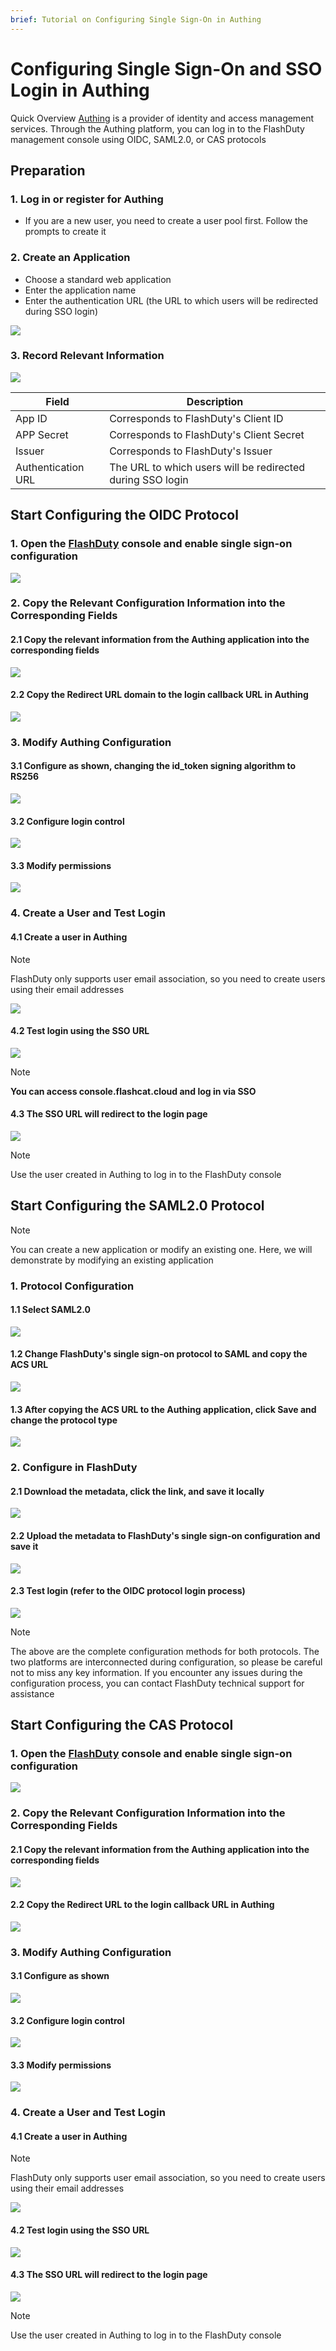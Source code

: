 ```yaml
---
brief: Tutorial on Configuring Single Sign-On in Authing
---
```


# Configuring Single Sign-On and SSO Login in Authing

Quick Overview
[Authing](https://www.authing.cn/) is a provider of identity and access management services. Through the Authing platform, you can log in to the FlashDuty management console using OIDC, SAML2.0, or CAS protocols

## Preparation
### 1. Log in or register for Authing
- If you are a new user, you need to create a user pool first. Follow the prompts to create it
### 2. Create an Application
- Choose a standard web application
- Enter the application name
- Enter the authentication URL (the URL to which users will be redirected during SSO login)

![](https://fcdoc.github.io/img/zh/flashduty/mixin/single_sign_on/authing/1.avif)

### 3. Record Relevant Information

![](https://fcdoc.github.io/img/zh/flashduty/mixin/single_sign_on/authing/2.avif)

|Field|Description|
|---|---|
|App ID|Corresponds to FlashDuty's Client ID|
|APP Secret|Corresponds to FlashDuty's Client Secret|
|Issuer|Corresponds to FlashDuty's Issuer|
|Authentication URL|The URL to which users will be redirected during SSO login|

## Start Configuring the OIDC Protocol
### 1. Open the [FlashDuty](console.flashcat.cloud) console and enable single sign-on configuration

![](https://fcdoc.github.io/img/zh/flashduty/mixin/single_sign_on/authing/3.avif)

### 2. Copy the Relevant Configuration Information into the Corresponding Fields

#### 2.1 Copy the relevant information from the Authing application into the corresponding fields
![](https://fcdoc.github.io/img/zh/flashduty/mixin/single_sign_on/authing/4.avif)

#### 2.2 Copy the Redirect URL domain to the login callback URL in Authing

![](https://fcdoc.github.io/img/zh/flashduty/mixin/single_sign_on/authing/5.avif)

### 3. Modify Authing Configuration

#### 3.1 Configure as shown, changing the id_token signing algorithm to RS256

![](https://fcdoc.github.io/img/zh/flashduty/mixin/single_sign_on/authing/6.avif)

#### 3.2 Configure login control

![](https://fcdoc.github.io/img/zh/flashduty/mixin/single_sign_on/authing/7.avif)

#### 3.3 Modify permissions

![](https://fcdoc.github.io/img/zh/flashduty/mixin/single_sign_on/authing/8.avif)

### 4. Create a User and Test Login

#### 4.1 Create a user in Authing

> [!NOTE]
> FlashDuty only supports user email association, so you need to create users using their email addresses

![](https://fcdoc.github.io/img/zh/flashduty/mixin/single_sign_on/authing/9.avif)

#### 4.2 Test login using the SSO URL

![](https://fcdoc.github.io/img/zh/flashduty/mixin/single_sign_on/authing/10.avif)

> [!NOTE]
> **You can access console.flashcat.cloud and log in via SSO**

#### 4.3 The SSO URL will redirect to the login page

![](https://fcdoc.github.io/img/zh/flashduty/mixin/single_sign_on/authing/11.avif)

> [!NOTE]
> Use the user created in Authing to log in to the FlashDuty console

## Start Configuring the SAML2.0 Protocol

> [!NOTE]
> You can create a new application or modify an existing one. Here, we will demonstrate by modifying an existing application

### 1. Protocol Configuration

#### 1.1 Select SAML2.0

![](https://fcdoc.github.io/img/zh/flashduty/mixin/single_sign_on/authing/12.avif)

#### 1.2 Change FlashDuty's single sign-on protocol to SAML and copy the ACS URL

![](https://fcdoc.github.io/img/zh/flashduty/mixin/single_sign_on/authing/13.avif)

#### 1.3 After copying the ACS URL to the Authing application, click Save and change the protocol type

![](https://fcdoc.github.io/img/zh/flashduty/mixin/single_sign_on/authing/14.avif)

### 2. Configure in FlashDuty

#### 2.1 Download the metadata, click the link, and save it locally

![](https://fcdoc.github.io/img/zh/flashduty/mixin/single_sign_on/authing/15.avif)

#### 2.2 Upload the metadata to FlashDuty's single sign-on configuration and save it

![](https://fcdoc.github.io/img/zh/flashduty/mixin/single_sign_on/authing/16.avif)

#### 2.3 Test login (refer to the OIDC protocol login process)
![](https://fcdoc.github.io/img/zh/flashduty/mixin/single_sign_on/authing/11.avif)

> [!NOTE]
> The above are the complete configuration methods for both protocols. The two platforms are interconnected during configuration, so please be careful not to miss any key information. If you encounter any issues during the configuration process, you can contact FlashDuty technical support for assistance

## Start Configuring the CAS Protocol
### 1. Open the [FlashDuty](console.flashcat.cloud) console and enable single sign-on configuration

![](https://fcdoc.github.io/img/zh/flashduty/mixin/single_sign_on/authing/3.avif)

### 2. Copy the Relevant Configuration Information into the Corresponding Fields

#### 2.1 Copy the relevant information from the Authing application into the corresponding fields
![](https://fcdoc.github.io/img/zh/flashduty/mixin/single_sign_on/authing/17.avif)

#### 2.2 Copy the Redirect URL to the login callback URL in Authing

![](https://fcdoc.github.io/img/zh/flashduty/mixin/single_sign_on/authing/18.avif)

### 3. Modify Authing Configuration

#### 3.1 Configure as shown

![](https://fcdoc.github.io/img/zh/flashduty/mixin/single_sign_on/authing/19.avif)

#### 3.2 Configure login control

![](https://fcdoc.github.io/img/zh/flashduty/mixin/single_sign_on/authing/7.avif)

#### 3.3 Modify permissions

![](https://fcdoc.github.io/img/zh/flashduty/mixin/single_sign_on/authing/8.avif)

### 4. Create a User and Test Login

#### 4.1 Create a user in Authing

> [!NOTE]
> FlashDuty only supports user email association, so you need to create users using their email addresses

![](https://fcdoc.github.io/img/zh/flashduty/mixin/single_sign_on/authing/9.avif)

#### 4.2 Test login using the SSO URL

![](https://fcdoc.github.io/img/zh/flashduty/mixin/single_sign_on/authing/20.avif)

#### 4.3 The SSO URL will redirect to the login page

![](https://fcdoc.github.io/img/zh/flashduty/mixin/single_sign_on/authing/11.avif)

> [!NOTE]
> Use the user created in Authing to log in to the FlashDuty console
